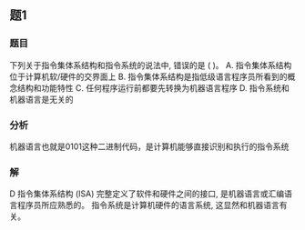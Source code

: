 ## 题1
### 题目
下列关于指令集体系结构和指令系统的说法中, 错误的是 ( )。
A. 指令集体系结构位于计算机软/硬件的交界面上
B. 指令集体系结构是指低级语言程序员所看到的概念结构和功能特性
C. 任何程序运行前都要先转换为机器语言程序
D. 指令系统和机器语言是无关的
### 分析
机器语言也就是0101这种二进制代码，是计算机能够直接识别和执行的指令系统
### 解
D
指令集体系结构 (ISA) 完整定义了软件和硬件之间的接口, 是机器语言或汇编语言程序员所应熟悉的。
指令系统是计算机硬件的语言系统, 这显然和机器语言有关。